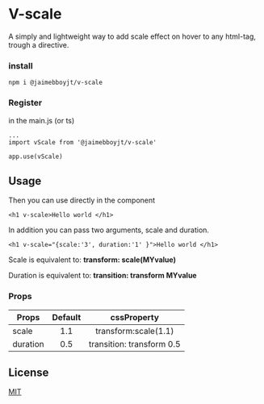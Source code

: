 # V-scale
 A simply and lightweight way to add scale effect on hover to any html-tag, trough a directive.

 ### install

```
npm i @jaimebboyjt/v-scale
```
### Register
in the main.js (or ts)
```
...
import vScale from '@jaimebboyjt/v-scale'

app.use(vScale)
```
 ## Usage 
 Then you can use directly in the component

```
<h1 v-scale>Hello world </h1>
```
In addition you can pass two arguments, scale and duration.

```
<h1 v-scale="{scale:'3', duration:'1' }">Hello world </h1>
```
Scale is equivalent to: **transform: scale(MYvalue)**

Duration is equivalent to: **transition: transform MYvalue**
### Props

| Props        | Default           | cssProperty |
| ------------- |:-------------:|:-------------:|
| scale        | 1.1         | transform:scale(1.1) |
| duration        | 0.5          | transition: transform 0.5 |

 ## License

[MIT](/LICENSE)